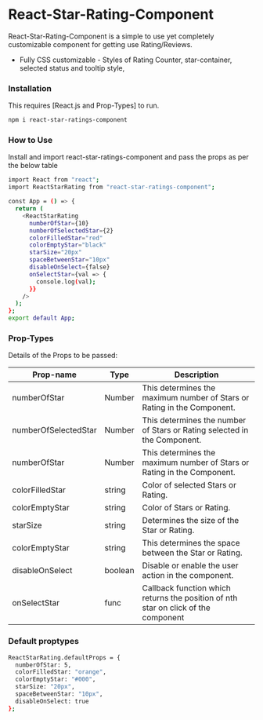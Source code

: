 # React-Star-Rating-Component

React-Star-Rating-Component is a simple to use yet completely customizable component for getting use Rating/Reviews.

  - Fully CSS customizable - Styles of Rating Counter, star-container, selected status and tooltip style,

### Installation

This requires [React.js and Prop-Types] to run.
```sh
npm i react-star-ratings-component
```

### How to Use

Install and import react-star-ratings-component and pass the props as per the below table
```sh
import React from "react";
import ReactStarRating from "react-star-ratings-component";

const App = () => {
  return (
    <ReactStarRating
      numberOfStar={10}
      numberOfSelectedStar={2}
      colorFilledStar="red"
      colorEmptyStar="black"
      starSize="20px"
      spaceBetweenStar="10px"
      disableOnSelect={false}
      onSelectStar={val => {
        console.log(val);
      }}
    />
  );
};
export default App;
```
### Prop-Types

Details of the Props to be passed:

| Prop-name | Type | Description |
| ------ | ------ | ------ |
|numberOfStar | Number |  This determines the maximum number of Stars or Rating in the Component.
|numberOfSelectedStar | Number | This determines the number of Stars or Rating selected in the Component.
|numberOfStar | Number | This determines the maximum number of Stars or Rating in the Component.
|colorFilledStar | string |  Color of selected Stars or Rating.
|colorEmptyStar | string |  Color of Stars or Rating.
|starSize | string |  Determines the size of the Star or Rating.
|colorEmptyStar | string |    This determines the space between the Star or Rating.
|disableOnSelect | boolean |  Disable or enable the user action in the component.
|onSelectStar | func |  Callback function which returns the position of nth star on click of the component 

### Default proptypes
```sh
ReactStarRating.defaultProps = {
  numberOfStar: 5,
  colorFilledStar: "orange",
  colorEmptyStar: "#000",
  starSize: "20px",
  spaceBetweenStar: "10px",
  disableOnSelect: true
};

```
